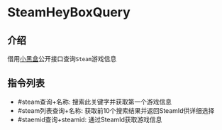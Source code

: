# SteamHeyBoxQuery

## 介绍
借用[小黑盒](https://www.xiaoheihe.cn/home)公开接口查询`Steam`游戏信息

## 指令列表
- #steam查询+名称: 搜索此关键字并获取第一个游戏信息
- #steam列表查询+名称: 获取前10个搜索结果并返回SteamId供详细选择
- #staemid查询+steamid: 通过SteamId获取游戏信息
